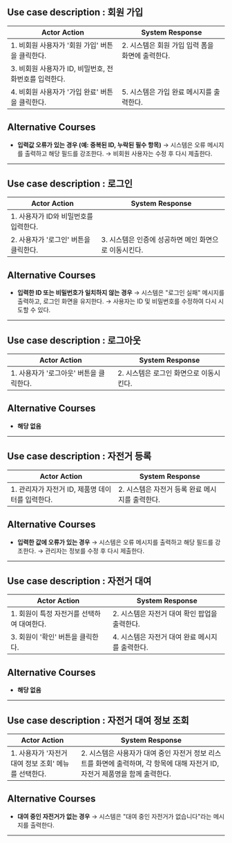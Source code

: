 ## Use case description : 회원 가입

| Actor Action                                                      | System Response                                  |
| ----------------------------------------------------------------- | ------------------------------------------------ |
| 1. 비회원 사용자가 '회원 가입' 버튼을 클릭한다.                   | 2. 시스템은 회원 가입 입력 폼을 화면에 출력한다. |
| 3. 비회원 사용자가 ID, 비밀번호, 전화번호를 입력한다.             |                                                  |
| 4. 비회원 사용자가 '가입 완료' 버튼을 클릭한다.                   | 5. 시스템은 가입 완료 메시지를 출력한다.         |

## Alternative Courses

- **입력값 오류가 있는 경우 (예: 중복된 ID, 누락된 필수 항목)**
  → 시스템은 오류 메시지를 출력하고 해당 필드를 강조한다.
  → 비회원 사용자는 수정 후 다시 제출한다.

---

## Use case description : 로그인

| Actor Action                                  | System Response                                       |
| --------------------------------------------- | ----------------------------------------------------- |
| 1. 사용자가 ID와 비밀번호를 입력한다.          |                                                       |
| 2. 사용자가 '로그인' 버튼을 클릭한다.          | 3. 시스템은 인증에 성공하면 메인 화면으로 이동시킨다. |

## Alternative Courses

- **입력한 ID 또는 비밀번호가 일치하지 않는 경우**
  → 시스템은 "로그인 실패" 메시지를 출력하고, 로그인 화면을 유지한다.
  → 사용자는 ID 및 비밀번호를 수정하여 다시 시도할 수 있다.

---

## Use case description : 로그아웃

| Actor Action                              | System Response                         |
| ----------------------------------------- | --------------------------------------- |
| 1. 사용자가 '로그아웃' 버튼을 클릭한다.    | 2. 시스템은 로그인 화면으로 이동시킨다. |

## Alternative Courses

- **해당 없음**

---

## Use case description : 자전거 등록

| Actor Action                                        | System Response                                 |
| --------------------------------------------------- | ----------------------------------------------- |
| 1. 관리자가 자전거 ID, 제품명 데이터를 입력한다. | 2. 시스템은 자전거 등록 완료 메시지를 출력한다. |

## Alternative Courses

- **입력한 값에 오류가 있는 경우**
  → 시스템은 오류 메시지를 출력하고 해당 필드를 강조한다.
  → 관리자는 정보를 수정 후 다시 제출한다.

---

## Use case description : 자전거 대여

| Actor Action                                  | System Response                              | 
| --------------------------------------------- | -------------------------------------------- | 
| 1. 회원이 특정 자전거를 선택하여 대여한다.    | 2. 시스템은 자전거 대여 확인 팝업을 출력한다. |                                                 |
| 3. 회원이 '확인' 버튼을 클릭한다.             | 4. 시스템은 자전거 대여 완료 메시지를 출력한다. |

## Alternative Courses

- **해당 없음**
---

## Use case description : 자전거 대여 정보 조회

| Actor Action | System Response |
| --- | --- |
| 1. 사용자가 '자전거 대여 정보 조회' 메뉴를 선택한다. | 2. 시스템은 사용자가 대여 중인 자전거 정보 리스트를 화면에 출력하며, 각 항목에 대해 자전거 ID, 자전거 제품명을 함께 출력한다. | 

## Alternative Courses

- **대여 중인 자전거가 없는 경우**
  → 시스템은 "대여 중인 자전거가 없습니다"라는 메시지를 출력한다.

---
